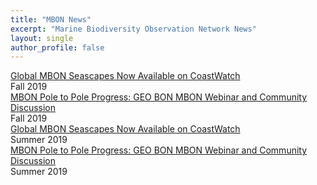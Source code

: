 ```yaml
---
title: "MBON News"
excerpt: "Marine Biodiversity Observation Network News"
layout: single
author_profile: false
---
```

<div class="news-tile">
  <div class="gray"><a href="">Global MBON Seascapes Now Available on CoastWatch</a><br>Fall 2019	
</div>	
</div> 

<div class="news-tile">
  <div class="gray"><a href="">MBON Pole to Pole Progress: GEO BON MBON Webinar and Community Discussion</a><br>Fall 2019	
</div>	
</div>

<div style="clear: both;"></div>

<div class="news-tile">
  <div class="blue"><a href="">Global MBON Seascapes Now Available on CoastWatch</a><br>Summer 2019	
</div>	
</div> 

<div class="news-tile">
  <div class="blue"><a href="">MBON Pole to Pole Progress: GEO BON MBON Webinar and Community Discussion</a><br>Summer 2019	
</div>	
</div>
